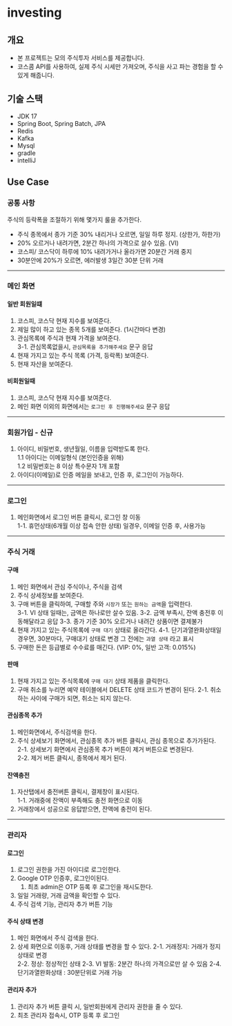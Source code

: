 # investing

## 개요

- 본 프로젝트는 모의 주식투자 서비스를 제공합니다.
- 코스콤 API를 사용하여, 실제 주식 시세만 가져오며, 주식을 사고 파는 경험을 할 수 있게 해줍니다.

## 기술 스택

- JDK 17
- Spring Boot, Spring Batch, JPA
- Redis
- Kafka
- Mysql
- gradle
- intelliJ

## Use Case

### 공통 사항

주식의 등락폭을 조절하기 위해 몇가지 룰을 추가한다.

- 주식 종목에서 종가 기준 30% 내리거나 오르면, 일일 하루 정지. (상한가, 하한가)
- 20% 오르거나 내려가면, 2분간 하나의 가격으로 살수 있음. (VI)
- 코스피/ 코스닥이 하루에 10% 내려가거나 올라가면 20분간 거래 중지
- 30분안에 20%가 오르면, 에러발생 3일간 30분 단위 거래

---

### 메인 화면

#### 일반 회원일떄

1. 코스피, 코스닥 현재 지수를 보여준다.
2. 제일 많이 하고 있는 종목 5개를 보여준다. (1시간마다 변경)
3. 관심목록에 주식과 현재 가격을 보여준다.  
    3-1. 관심목록없을시, ```관심목록을 추가해주세요``` 문구 응답
3. 현재 가지고 있는 주식 목록 (가격, 등락폭) 보여준다.
4. 현재 자산을 보여준다.

#### 비회원일때

1. 코스피, 코스닥 현재 지수를 보여준다.
2. 메인 화면 이외의 화면에서는 ```로그인 후 진행해주세요``` 문구 응답

---

### 회원가입 - 신규

1. 아이디, 비밀번호, 생년월일, 이름을 입력받도록 한다.  
  1.1 아이디는 이메일형식 (본인인증을 위해)  
  1.2 비밀번호는 8 이상 특수문자 1개 포함  
2. 아이디(이메일)로 인증 메일을 보내고, 인증 후, 로그인이 가능하다.


---

### 로그인

1. 메인화면에서 로그인 버튼 클릭시, 로그인 창 이동  
   1-1. 휴먼상태(6개월 이상 접속 안한 상태) 일경우, 이메일 인증 후, 사용가능

---

### 주식 거래

#### 구매

1. 메인 화면에서 관심 주식이나, 주식을 검색
2. 주식 상세정보를 보여준다.
3. 구매 버튼을 클릭하여, 구매할 주와 ```시장가``` 또는 ```원하는 금액```을 입력한다.  
   3-1. VI 상태 일때는, 금액은 하나로만 살수 있음.
   3-2. 금액 부족시, 잔액 충전후 이동해달라고 응답
   3-3. 종가 기준 30% 오르거나 내려간 상품이면 결제불가
4. 현재 가지고 있는 주식목록에 ```구매 대기``` 상태로 올라간다.
   4-1. 단기과열완화상태일 경우면, 30분마다, 구매대기 상태로 변경 그 전에는 ```과열 상태``` 라고 표시
5. 구매한 돈은 등급별로 수수료를 매긴다. (VIP: 0%, 일반 고객: 0.015%)

#### 판매

1. 현재 가지고 있는 주식목록에 ```구매 대기``` 상태 제품을 클릭한다.
2. 구매 취소를 누리면 예약 테이블에서 DELETE 상태 코드가 변경이 된다.
    2-1. 취소하는 사이에 구매가 되면, 취소는 되지 않는다.

#### 관심종목 추가

1. 메인화면에서, 주식검색을 한다.
2. 주식 상세보기 화면에서, 관심종목 추가 버튼 클릭시, 관심 종목으로 추가가된다.  
   2-1. 상세보기 화면에서 관심종목 추가 버튼이 제거 버튼으로 변경된다.  
   2-2. 제거 버튼 클릭시, 종목에서 제거 된다.

#### 잔액충전

1. 자산탭에서 충전버튼 클릭시, 결제창이 표시된다.  
   1-1. 거래중에 잔액이 부족해도 충전 화면으로 이동  
2. 거래창에서 성공으로 응답받으면, 잔액에 충전이 된다.

---

### 관리자

#### 로그인

1. 로그인 권한을 가진 아이디로 로그인한다.
2. Google OTP 인증후, 로그인이된다.
   1. 최초 admin은 OTP 등록 후 로그인을 재시도한다.
3. 일일 거래량, 거래 금액을 확인할 수 있다.
4. 주식 검색 기능, 관리자 추가 버튼 기능

#### 주식 상태 변경

1. 메인 화면에서 주식 검색을 한다.
2. 상세 화면으로 이동후, 거래 상태를 변경을 할 수 있다.
   2-1. 거래정지: 거래가 정지 상태로 변경  
   2-2. 정상:     정상적인 상태
   2-3. VI 발동:  2분간 하나의 가격으로만 살 수 있음
   2-4. 단기과열완화상태 : 30분단위로 거래 가능

#### 관리자 추가

1. 관리자 추가 버튼 클릭 시, 일반회원에게 관리자 권한을 줄 수 있다.
2. 최초 관리자 접속시, OTP 등록 후 로그인
